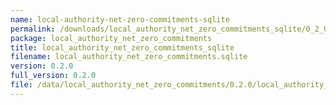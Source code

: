 ```yaml
---
name: local-authority-net-zero-commitments-sqlite
permalink: /downloads/local_authority_net_zero_commitments_sqlite/0_2_0
package: local_authority_net_zero_commitments
title: local_authority_net_zero_commitments_sqlite
filename: local_authority_net_zero_commitments.sqlite
version: 0.2.0
full_version: 0.2.0
file: /data/local_authority_net_zero_commitments/0.2.0/local_authority_net_zero_commitments.sqlite
---
```

